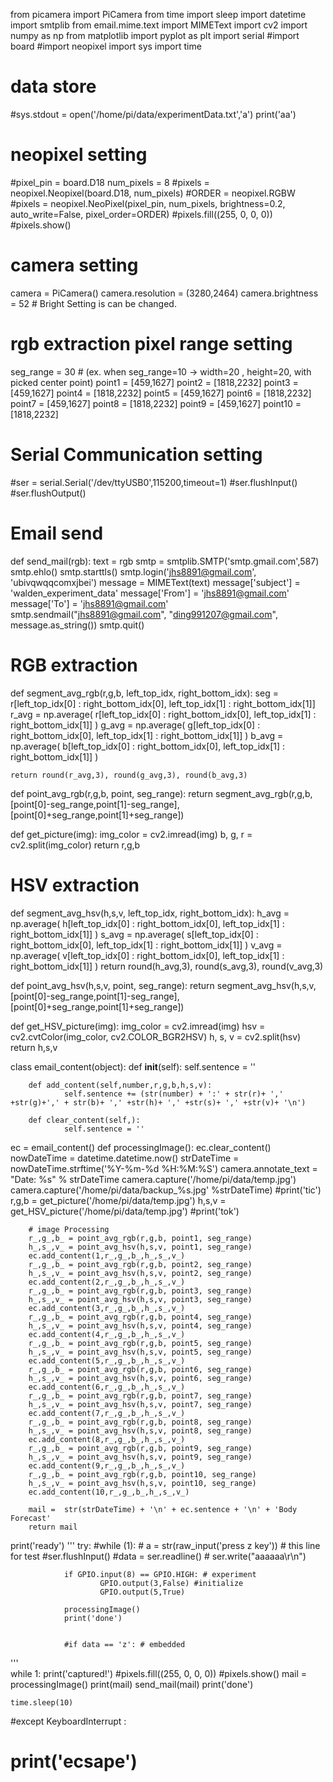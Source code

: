 from picamera import PiCamera
from time import sleep
import datetime
import smtplib
from email.mime.text import MIMEText
import cv2
import numpy as np 
from matplotlib import pyplot as plt 
import serial
#import board
#import neopixel
import sys
import time


# data store
#sys.stdout = open('/home/pi/data/experimentData.txt','a')
print('aa')

# neopixel setting
#pixel_pin = board.D18
num_pixels = 8
#pixels = neopixel.Neopixel(board.D18, num_pixels)
#ORDER = neopixel.RGBW
#pixels = neopixel.NeoPixel(pixel_pin, num_pixels, brightness=0.2, auto_write=False, pixel_order=ORDER)
#pixels.fill((255, 0, 0, 0))
#pixels.show()

# camera setting
camera = PiCamera()
camera.resolution = (3280,2464)
camera.brightness = 52 # Bright Setting is can be changed.

# rgb extraction pixel range setting
seg_range = 30 # (ex. when seg_range=10 -> width=20 , height=20, with picked center point)
point1 = [459,1627]
point2 = [1818,2232]
point3 = [459,1627]
point4 = [1818,2232]
point5 = [459,1627]
point6 = [1818,2232]
point7 = [459,1627]
point8 = [1818,2232]
point9 = [459,1627]
point10 = [1818,2232]

# Serial Communication setting
#ser = serial.Serial('/dev/ttyUSB0',115200,timeout=1)
#ser.flushInput()
#ser.flushOutput()

# Email send
def send_mail(rgb):
    text = rgb
    smtp = smtplib.SMTP('smtp.gmail.com',587)
    smtp.ehlo()
    smtp.starttls()
    smtp.login('jhs8891@gmail.com', 'ubivqwqqcomxjbei')
    message = MIMEText(text)
    message['subject'] = 'walden_experiment_data'
    message['From'] = 'jhs8891@gmail.com'
    message['To'] = 'jhs8891@gmail.com'
    smtp.sendmail("jhs8891@gmail.com", "ding991207@gmail.com", message.as_string())
    smtp.quit()

# RGB extraction
def segment_avg_rgb(r,g,b, left_top_idx, right_bottom_idx):
    seg = r[left_top_idx[0] : right_bottom_idx[0], left_top_idx[1] : right_bottom_idx[1]]
    r_avg = np.average( r[left_top_idx[0] : right_bottom_idx[0], left_top_idx[1] : right_bottom_idx[1]] )
    g_avg = np.average( g[left_top_idx[0] : right_bottom_idx[0], left_top_idx[1] : right_bottom_idx[1]] )
    b_avg = np.average( b[left_top_idx[0] : right_bottom_idx[0], left_top_idx[1] : right_bottom_idx[1]] )
    
    return round(r_avg,3), round(g_avg,3), round(b_avg,3)

def point_avg_rgb(r,g,b, point, seg_range):
    return segment_avg_rgb(r,g,b,[point[0]-seg_range,point[1]-seg_range],[point[0]+seg_range,point[1]+seg_range])

def get_picture(img):
    img_color = cv2.imread(img)
    b, g, r = cv2.split(img_color)
    return r,g,b

# HSV extraction
def segment_avg_hsv(h,s,v, left_top_idx, right_bottom_idx):
    h_avg = np.average( h[left_top_idx[0] : right_bottom_idx[0], left_top_idx[1] : right_bottom_idx[1]] )
    s_avg = np.average( s[left_top_idx[0] : right_bottom_idx[0], left_top_idx[1] : right_bottom_idx[1]] )
    v_avg = np.average( v[left_top_idx[0] : right_bottom_idx[0], left_top_idx[1] : right_bottom_idx[1]] )
    return round(h_avg,3), round(s_avg,3), round(v_avg,3)

def point_avg_hsv(h,s,v, point, seg_range):
    return segment_avg_hsv(h,s,v,[point[0]-seg_range,point[1]-seg_range],[point[0]+seg_range,point[1]+seg_range])

def get_HSV_picture(img):
    img_color = cv2.imread(img)
    hsv = cv2.cvtColor(img_color, cv2.COLOR_BGR2HSV)
    h, s, v = cv2.split(hsv)
    return h,s,v

class email_content(object):
        def __init__(self):
                self.sentence = ''

        def add_content(self,number,r,g,b,h,s,v):
                self.sentence += (str(number) + ':' + str(r)+ ',' +str(g)+',' + str(b)+ ',' +str(h)+ ',' +str(s)+ ',' +str(v)+ '\n')
        
        def clear_content(self,):
                self.sentence = ''
ec = email_content()
def processingImage():
        ec.clear_content()
        nowDateTime = datetime.datetime.now()
        strDateTime = nowDateTime.strftime('%Y-%m-%d %H:%M:%S')
        camera.annotate_text = "Date: %s" % strDateTime
        camera.capture('/home/pi/data/temp.jpg')
        camera.capture('/home/pi/data/backup_%s.jpg' %strDateTime)
        #print('tic')
        r,g,b = get_picture('/home/pi/data/temp.jpg')
        h,s,v = get_HSV_picture('/home/pi/data/temp.jpg')
        #print('tok')

        # image Processing
        r_,g_,b_ = point_avg_rgb(r,g,b, point1, seg_range)
        h_,s_,v_ = point_avg_hsv(h,s,v, point1, seg_range)
        ec.add_content(1,r_,g_,b_,h_,s_,v_)
        r_,g_,b_ = point_avg_rgb(r,g,b, point2, seg_range)
        h_,s_,v_ = point_avg_hsv(h,s,v, point2, seg_range)
        ec.add_content(2,r_,g_,b_,h_,s_,v_)
        r_,g_,b_ = point_avg_rgb(r,g,b, point3, seg_range)
        h_,s_,v_ = point_avg_hsv(h,s,v, point3, seg_range)
        ec.add_content(3,r_,g_,b_,h_,s_,v_)
        r_,g_,b_ = point_avg_rgb(r,g,b, point4, seg_range)
        h_,s_,v_ = point_avg_hsv(h,s,v, point4, seg_range)
        ec.add_content(4,r_,g_,b_,h_,s_,v_)
        r_,g_,b_ = point_avg_rgb(r,g,b, point5, seg_range)
        h_,s_,v_ = point_avg_hsv(h,s,v, point5, seg_range)
        ec.add_content(5,r_,g_,b_,h_,s_,v_)
        r_,g_,b_ = point_avg_rgb(r,g,b, point6, seg_range)
        h_,s_,v_ = point_avg_hsv(h,s,v, point6, seg_range)
        ec.add_content(6,r_,g_,b_,h_,s_,v_)
        r_,g_,b_ = point_avg_rgb(r,g,b, point7, seg_range)
        h_,s_,v_ = point_avg_hsv(h,s,v, point7, seg_range)
        ec.add_content(7,r_,g_,b_,h_,s_,v_)
        r_,g_,b_ = point_avg_rgb(r,g,b, point8, seg_range)
        h_,s_,v_ = point_avg_hsv(h,s,v, point8, seg_range)
        ec.add_content(8,r_,g_,b_,h_,s_,v_)
        r_,g_,b_ = point_avg_rgb(r,g,b, point9, seg_range)
        h_,s_,v_ = point_avg_hsv(h,s,v, point9, seg_range)
        ec.add_content(9,r_,g_,b_,h_,s_,v_)
        r_,g_,b_ = point_avg_rgb(r,g,b, point10, seg_range)
        h_,s_,v_ = point_avg_hsv(h,s,v, point10, seg_range)
        ec.add_content(10,r_,g_,b_,h_,s_,v_)

        mail =  str(strDateTime) + '\n' + ec.sentence + '\n' + 'Body Forecast'
        return mail

print('ready')
'''
try:
        #while (1):
                # a = str(raw_input('press z key')) # this line for test
                #ser.flushInput()
                #data = ser.readline()
                # ser.write("aaaaaa\r\n")
                
                if GPIO.input(8) == GPIO.HIGH: # experiment
                        GPIO.output(3,False) #initialize
                        GPIO.output(5,True)
                
                processingImage()
                print('done')
                
                
                #if data == 'z': # embedded
'''                
while 1:
    print('captured!')
    #pixels.fill((255, 0, 0, 0))
    #pixels.show()
    mail = processingImage()
    print(mail)
    send_mail(mail)
    print('done')
    
    time.sleep(10)
#except KeyboardInterrupt :
#        print('ecsape')

